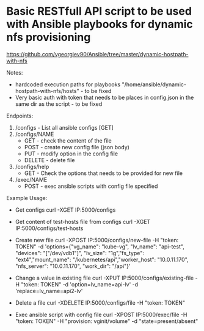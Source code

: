 # Basic RESTfull API script to be used with Ansible playbooks for dynamic nfs provisioning
https://github.com/vgeorgiev90/Ansible/tree/master/dynamic-hostpath-with-nfs

Notes:
* hardcoded execution paths for playbooks "/home/ansible/dynamic-hostpath-with-nfs/hosts" - to be fixed
* Very basic auth with token that needs to be places in config.json in the same dir as the script - to be fixed

Endpoints:
1. /configs   -   List all ansible configs [GET]
2. /configs/NAME 
   * GET    - check the content of the file
   * POST   - create new config file (json body)
   * PUT    - modify option in the config file
   * DELETE - delete file 
3. /configs/help
   * GET    - Check the options that needs to be provided for new file
3. /exec/NAME
   * POST   - exec ansible scripts with config file specified

Example Usage:
* Get configs
curl -XGET IP:5000/configs

* Get content of test-hosts file from configs
curl -XGET IP:5000/configs/test-hosts

* Create new file
curl -XPOST IP:5000/configs/new-file -H "token: TOKEN" -d 'options={"vg_name": "kube-vg", "lv_name": "api-test", "devices": "[\"/dev/vdb1\"]", "lv_size": "1g","fs_type": "ext4","mount_name": "/kubernetes/api","worker_host": "10.0.11.170", "nfs_server": "10.0.11.170", "work_dir": "/api"}'

* Change a value in existing file
curl -XPUT IP:5000/configs/existing-file -H "token: TOKEN" -d 'option=lv_name=api-lv' -d 'replace=lv_name=api2-lv'

* Delete a file
curl -XDELETE IP:5000/configs/file -H "token: TOKEN"

* Exec ansible script with config file
curl -XPOST IP:5000/exec/file -H "token: TOKEN" -H "provision: vginit/volume" -d "state=present/absent"
